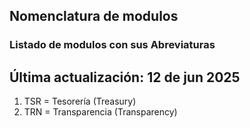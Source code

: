 ## Nomenclatura de modulos

### Listado de modulos con sus Abreviaturas
## Última actualización: 12 de jun 2025

1. TSR = Tesorería (Treasury)
2. TRN = Transparencia (Transparency)